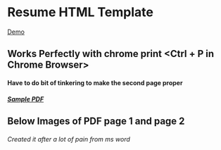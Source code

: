 # Resume HTML Template
[Demo](https://shivashanmugam.github.io/resume-template/)
## Works Perfectly with chrome print <Ctrl + P in Chrome Browser>
#### Have to do bit of tinkering to make the second page proper
##### [Sample PDF](https://drive.google.com/open?id=17Gz9S73nOy62Ji9lMfrBFXM_PTgYqGKl)  

## Below Images of PDF page 1 and page 2
###### Created it after a lot of pain from ms word
